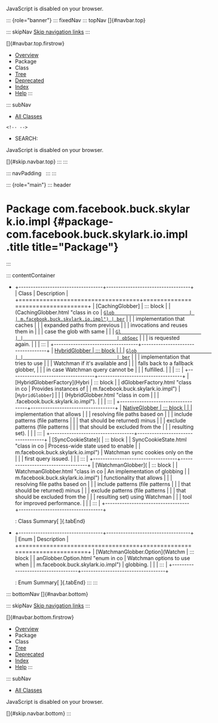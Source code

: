 <div>

JavaScript is disabled on your browser.

</div>

::: {role="banner"}
::: fixedNav
::: topNav
[]{#navbar.top}

::: skipNav
[Skip navigation links](#skip.navbar.top "Skip navigation links")
:::

[]{#navbar.top.firstrow}

-   [Overview](../../../../../../index.html)
-   Package
-   Class
-   [Tree](package-tree.html)
-   [Deprecated](../../../../../../deprecated-list.html)
-   [Index](../../../../../../index-all.html)
-   [Help](../../../../../../help-doc.html)
:::

::: subNav
-   [All Classes](../../../../../../allclasses.html)

```{=html}
<!-- -->
```
-   SEARCH:

<div>

<div>

JavaScript is disabled on your browser.

</div>

</div>

[]{#skip.navbar.top}
:::
:::

::: navPadding
 
:::
:::

::: {role="main"}
::: header
# Package com.facebook.buck.skylark.io.impl {#package-com.facebook.buck.skylark.io.impl .title title="Package"}
:::

::: contentContainer
-   +-----------------------------------+-----------------------------------+
    | Class                             | Description                       |
    +===================================+===================================+
    | [CachingGlobber]                  | ::: block                         |
    | (CachingGlobber.html "class in co | [`Glob                            |
    | m.facebook.buck.skylark.io.impl") | ber`](../Globber.html "interface  |
    |                                   | in com.facebook.buck.skylark.io") |
    |                                   | implementation that caches        |
    |                                   | expanded paths from previous      |
    |                                   | invocations and reuses them in    |
    |                                   | case the glob with same           |
    |                                   | [`Gl                              |
    |                                   | obSpec`](../GlobSpec.html "class  |
    |                                   | in com.facebook.buck.skylark.io") |
    |                                   | is requested again.               |
    |                                   | :::                               |
    +-----------------------------------+-----------------------------------+
    | [HybridGlobber                    | ::: block                         |
    | ](HybridGlobber.html "class in co | A                                 |
    | m.facebook.buck.skylark.io.impl") | [`Glob                            |
    |                                   | ber`](../Globber.html "interface  |
    |                                   | in com.facebook.buck.skylark.io") |
    |                                   | implementation that tries to use  |
    |                                   | Watchman if it\'s available and   |
    |                                   | falls back to a fallback globber, |
    |                                   | in case Watchman query cannot be  |
    |                                   | fulfilled.                        |
    |                                   | :::                               |
    +-----------------------------------+-----------------------------------+
    | [HybridGlobberFactory](Hybri      | ::: block                         |
    | dGlobberFactory.html "class in co | Provides instances of             |
    | m.facebook.buck.skylark.io.impl") | [`HybridGlobber`]                 |
    |                                   | (HybridGlobber.html "class in com |
    |                                   | .facebook.buck.skylark.io.impl"). |
    |                                   | :::                               |
    +-----------------------------------+-----------------------------------+
    | [NativeGlobber                    | ::: block                         |
    | ](NativeGlobber.html "class in co | A Java native glob function       |
    | m.facebook.buck.skylark.io.impl") | implementation that allows        |
    |                                   | resolving file paths based on     |
    |                                   | include patterns (file patterns   |
    |                                   | that should be returned) minus    |
    |                                   | exclude patterns (file patterns   |
    |                                   | that should be excluded from the  |
    |                                   | resulting set).                   |
    |                                   | :::                               |
    +-----------------------------------+-----------------------------------+
    | [SyncCookieState](                | ::: block                         |
    | SyncCookieState.html "class in co | Process-wide state used to enable |
    | m.facebook.buck.skylark.io.impl") | Watchman sync cookies only on the |
    |                                   | first query issued.               |
    |                                   | :::                               |
    +-----------------------------------+-----------------------------------+
    | [WatchmanGlobber](                | ::: block                         |
    | WatchmanGlobber.html "class in co | An implementation of globbing     |
    | m.facebook.buck.skylark.io.impl") | functionality that allows         |
    |                                   | resolving file paths based on     |
    |                                   | include patterns (file patterns   |
    |                                   | that should be returned) minus    |
    |                                   | exclude patterns (file patterns   |
    |                                   | that should be excluded from the  |
    |                                   | resulting set) using Watchman     |
    |                                   | tool for improved performance.    |
    |                                   | :::                               |
    +-----------------------------------+-----------------------------------+

    : Class Summary[ ]{.tabEnd}

-   +-----------------------------------+-----------------------------------+
    | Enum                              | Description                       |
    +===================================+===================================+
    | [WatchmanGlobber.Option](Watchm   | ::: block                         |
    | anGlobber.Option.html "enum in co | Watchman options to use when      |
    | m.facebook.buck.skylark.io.impl") | globbing.                         |
    |                                   | :::                               |
    +-----------------------------------+-----------------------------------+

    : Enum Summary[ ]{.tabEnd}
:::
:::

::: bottomNav
[]{#navbar.bottom}

::: skipNav
[Skip navigation links](#skip.navbar.bottom "Skip navigation links")
:::

[]{#navbar.bottom.firstrow}

-   [Overview](../../../../../../index.html)
-   Package
-   Class
-   [Tree](package-tree.html)
-   [Deprecated](../../../../../../deprecated-list.html)
-   [Index](../../../../../../index-all.html)
-   [Help](../../../../../../help-doc.html)
:::

::: subNav
-   [All Classes](../../../../../../allclasses.html)

<div>

<div>

JavaScript is disabled on your browser.

</div>

</div>

[]{#skip.navbar.bottom}
:::
